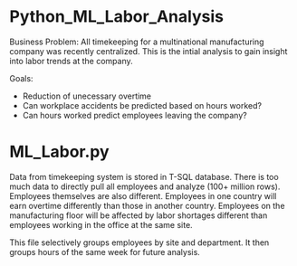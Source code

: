 # Python_ML_Labor_Analysis

Business Problem: All timekeeping for a multinational manufacturing company was recently centralized. This is the intial analysis to gain insight into labor trends at the company.

Goals:

- Reduction of unecessary overtime
- Can workplace accidents be predicted based on hours worked?
- Can hours worked predict employees leaving the company?

# ML_Labor.py

Data from timekeeping system is stored in T-SQL database. There is too much data to directly pull all employees and analyze (100+ million rows). Employees themselves are also different. Employees in one country will earn overtime differently than those in another country. Employees on the manufacturing floor will be affected by labor shortages different than employees working in the office at the same site. 

This file selectively groups employees by site and department. It then groups hours of the same week for future analysis.
